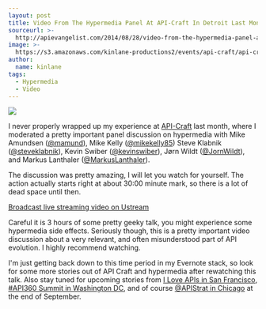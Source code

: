 ```yaml
---
layout: post
title: Video From The Hypermedia Panel At API-Craft In Detroit Last Month
sourceurl: >-
  http://apievangelist.com/2014/08/28/video-from-the-hypermedia-panel-at-apicraft-in-detroit-last-month/
image: >-
  https://s3.amazonaws.com/kinlane-productions2/events/api-craft/api-craft-logo.png
author:
  name: kinlane
tags:
  - Hypermedia
  - Video
---
```

[![](https://s3.amazonaws.com/kinlane-productions2/events/api-craft/api-craft-logo.png)](http://api-craft.org/)

I never properly wrapped up my experience at [API-Craft](http://api-craft.org/) last month, where I moderated a pretty important panel discussion on hypermedia with Mike Amundsen ([@mamund](http://bit.ly/1mtrwki)), Mike Kelly ([@mikekelly85](http://bit.ly/1hBxi4m)) Steve Klabnik ([@steveklabnik](http://bit.ly/1wv9KVR)), Kevin Swiber ([@kevinswiber](http://bit.ly/1oC7Udw)), Jørn Wildt ([@JornWildt](https://twitter.com/JornWildt)), and Markus Lanthaler ([@MarkusLanthaler](https://twitter.com/MarkusLanthaler)). 

The discussion was pretty amazing, I will let you watch for yourself. The action actually starts right at about 30:00 minute mark, so there is a lot of dead space until then. 

  
[Broadcast live streaming video on Ustream](http://www.ustream.tv)

Careful it is 3 hours of some pretty geeky talk, you might experience some hypermedia side effects. Seriously though, this is a pretty important video discussion about a very relevant, and often misunderstood part of API evolution. I highly recommend watching.

I'm just getting back down to this time period in my Evernote stack, so look for some more stories out of API Craft and hypermedia after rewatching this talk. Also stay tuned for upcoming stories from [I Love APIs in San Francisco](http://iloveapis2014.com/), [#API360 Summit in Washington DC](http://www.apiacademy.co/api360/), and of course [@APIStrat in Chicago](http://www.apistrategyconference.com/2014Chicago/index.php) at the end of September.